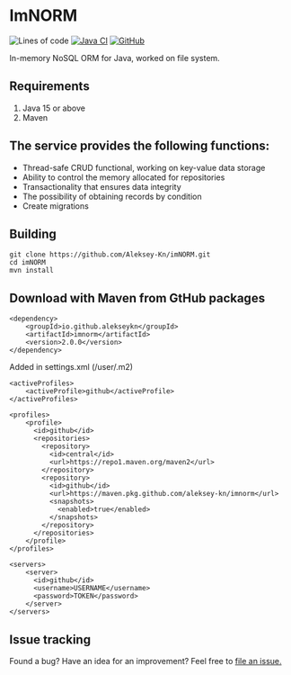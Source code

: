 # ImNORM
![Lines of code](https://img.shields.io/tokei/lines/github/Aleksey-Kn/imNORM)
[![Java CI](https://github.com/Aleksey-Kn/imNORM/actions/workflows/build.yml/badge.svg)](https://github.com/Aleksey-Kn/imNORM/actions/workflows/build.yml)
[![GitHub](https://img.shields.io/badge/license-MIT-green.svg)](https://github.com//Aleksey-Kn/imNORM/blob/master/LICENSE "MIT")

In-memory NoSQL ORM for Java, worked on file system. 

## Requirements
1. Java 15 or above
2. Maven

## The service provides the following functions:
- Thread-safe CRUD functional, working on key-value data storage
- Ability to control the memory allocated for repositories
- Transactionality that ensures data integrity
- The possibility of obtaining records by condition
- Create migrations

## Building
```
git clone https://github.com/Aleksey-Kn/imNORM.git
cd imNORM
mvn install
```

## Download with Maven from GtHub packages
```
<dependency>
    <groupId>io.github.alekseykn</groupId>
    <artifactId>imnorm</artifactId>
    <version>2.0.0</version>
</dependency>
```

Added in settings.xml (/user/.m2)
```
<activeProfiles>
    <activeProfile>github</activeProfile>
</activeProfiles>

<profiles>
    <profile>
      <id>github</id>
      <repositories>
        <repository>
          <id>central</id>
          <url>https://repo1.maven.org/maven2</url>
        </repository>
        <repository>
          <id>github</id>
          <url>https://maven.pkg.github.com/aleksey-kn/imnorm</url>
          <snapshots>
            <enabled>true</enabled>
          </snapshots>
        </repository>
      </repositories>
    </profile>
</profiles>

<servers>
    <server>
      <id>github</id>
      <username>USERNAME</username>
      <password>TOKEN</password>
    </server>
</servers>
```

## Issue tracking
Found a bug? Have an idea for an improvement? Feel free to [file an issue.](https://github.com/Aleksey-Kn/imNORM/issues)
